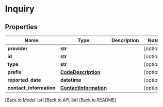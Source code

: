 # Inquiry

## Properties
Name | Type | Description | Notes
------------ | ------------- | ------------- | -------------
**provider** | **str** |  | [optional] 
**id** | **str** |  | [optional] 
**type** | **str** |  | [optional] 
**prefix** | [**CodeDescription**](CodeDescription.md) |  | [optional] 
**reported_date** | **datetime** |  | [optional] 
**contact_information** | [**ContactInformation**](ContactInformation.md) |  | [optional] 

[[Back to Model list]](../README.md#documentation-for-models) [[Back to API list]](../README.md#documentation-for-api-endpoints) [[Back to README]](../README.md)


